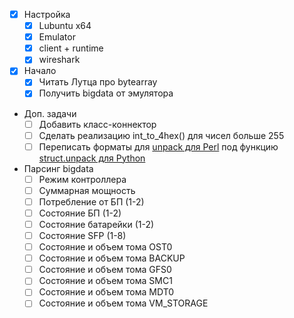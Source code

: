 - [X] Настройка
  - [x] Lubuntu x64
  - [x] Emulator
  - [x] client + runtime
  - [x] wireshark
- [x] Начало
  - [x] Читать Лутца про bytearray
  - [x] Получить bigdata от эмулятора
- Доп. задачи
  - [ ] Добавить класс-коннектор
  - [ ] Сделать реализацию int_to_4hex() для чисел больше 255
  - [ ] Переписать форматы для [unpack для Perl](http://www.tutorialspoint.com/perl/perl_unpack.htm) под функцию
[struct.unpack для Python](https://docs.python.org/2/library/struct.html#struct.unpack)
- Парсинг bigdata
  - [ ] Режим контроллера
  - [ ] Суммарная мощность
  - [ ] Потребление от БП (1-2)
  - [ ] Состояние БП (1-2)
  - [ ] Состояние батарейки (1-2)
  - [ ] Состояние SFP (1-8)
  - [ ] Состояние и объем тома OST0
  - [ ] Состояние и объем тома BACKUP
  - [ ] Состояние и объем тома GFS0
  - [ ] Состояние и объем тома SMC1
  - [ ] Состояние и объем тома MDT0
  - [ ] Состояние и объем тома VM_STORAGE
